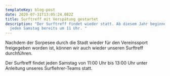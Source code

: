 ```yaml
---
templateKey: blog-post
date: 2020-07-31T13:05:24.082Z
title: Surftreff mit Verspätung gestartet
description: "Der Surftreff findet wieder statt. Ab diesem Jahr beginnen wir
  jeden Samstag bereits um 11 Uhr. "
---
```

Nachdem der Sorpesee durch die Stadt wieder für den Vereinssport freigegeben worden ist, können wir auch wieder unseren Surftreff durchführen.

Der Surftreff findet jeden Samstag von 11:00 Uhr bis 13:00 Uhr unter Anleitung unseres Surflehrer-Teams statt.